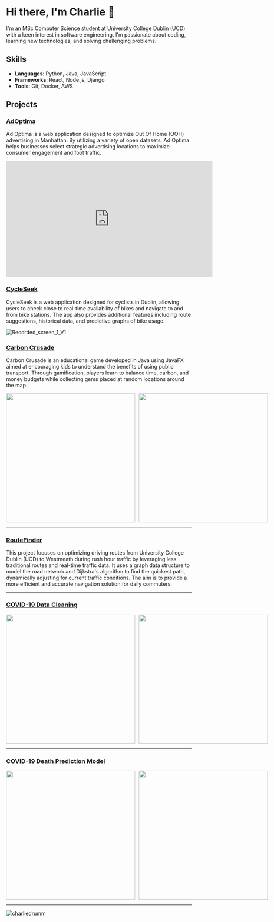 # Hi there, I'm Charlie 👋

I'm an MSc Computer Science student at University College Dublin (UCD) with a keen interest in software engineering. I'm passionate about coding, learning new technologies, and solving challenging problems.

## Skills

- **Languages**: Python, Java, JavaScript
- **Frameworks**: React, Node.js, Django
- **Tools**: Git, Docker, AWS

## Projects
### [AdOptima](https://github.com/DR7439/New-York-App)
Ad Optima is a web application designed to optimize Out Of Home (OOH) advertising in Manhattan. By utilizing a variety of open datasets, Ad Optima helps businesses select strategic advertising locations to maximize consumer engagement and foot traffic.

<iframe width="560" height="315" src="https://www.youtube.com/embed/VRSp0GLcfP8" frameborder="0" allowfullscreen></iframe>


### [CycleSeek](https://github.com/EamonnWalsh01/Software-Eng)
CycleSeek is a web application designed for cyclists in Dublin, allowing users to check close to real-time availability of bikes and navigate to and from bike stations. The app also provides additional features including route suggestions, historical data, and predictive graphs of bike usage.

![Recorded_screen_1_V1](https://github.com/EamonnWalsh01/Software-Eng/assets/145464734/c500ac7f-2649-499f-93f9-4943b8c46e16)


### [Carbon Crusade](https://github.com/charliedrumm/carbonGame)
Carbon Crusade is an educational game developed in Java using JavaFX aimed at encouraging kids to understand the benefits of using public transport. Through gamification, players learn to balance time, carbon, and money budgets while collecting gems placed at random locations around the map.

<div style="display: flex; gap: 10px;">
  <img src="https://github.com/charliedrumm/charliedrumm/assets/145464734/a8ad5e27-b3b9-4fe2-914e-606d682dd9ad" width="350" />
  <img src="https://github.com/charliedrumm/charliedrumm/assets/145464734/57d1123c-6d7b-4717-aa45-fbb29ef8a510" width="350" />
</div>

---

### [RouteFinder](https://github.com/charliedrumm/RouteFinder)
This project focuses on optimizing driving routes from University College Dublin (UCD) to Westmeath during rush hour traffic by leveraging less traditional routes and real-time traffic data. It uses a graph data structure to model the road network and Dijkstra's algorithm to find the quickest path, dynamically adjusting for current traffic conditions. The aim is to provide a more efficient and accurate navigation solution for daily commuters.

---

### [COVID-19 Data Cleaning](https://github.com/charliedrumm/COVID-19-CDC-Data-Cleaning-and-Analytics)

<div style="display: flex; gap: 10px;">
  <img src="https://github.com/charliedrumm/charliedrumm/assets/145464734/a58cbf7b-600c-4d59-986d-40347c285de5" width="350" />
  <img src="https://github.com/charliedrumm/charliedrumm/assets/145464734/0c7f792c-5da1-4ca3-85e6-58b623960628" width="350" />
</div>

---

### [COVID-19 Death Prediction Model](https://github.com/charliedrumm/COVID-19-Death-Prediction-Models)

<div style="display: flex; gap: 10px;">
  <img src="https://github.com/charliedrumm/charliedrumm/assets/145464734/f518cc2c-98ef-43e9-8b0e-48359c80ea54" width="350" />
  <img src="https://github.com/charliedrumm/charliedrumm/assets/145464734/572fdd72-8338-41af-954a-3f1eb5d611fc" width="350" />
</div>

---

![charliedrumm](https://github-readme-stats.vercel.app/api?username=charliedrumm&show_icons=true&theme=radical)
